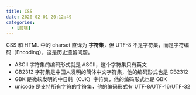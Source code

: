 ```yaml
---
title: CSS
date: 2020-02-01 20:12:49
categories:
  - [前端]
---
```

 CSS 和 HTML 中的 charset 直译为 **字符集**，但 UTF-8 不是字符集，而是字符编码（Encoding），这是历史遗留问题。
 
- ASCII 字符集的编码形式就是 ASCII，这个字符集只有英文
- GB2312 字符集是中国人发明的简体中文字符集，他的编码形式也是 GB2312
- GBK 是微软发明的中日韩（CJK）字符集，他的编码形式也是 GBK
- unicode 是支持所有字符的字符集，他的编码形式有 UTF-8/UTF-16/UTF-32
